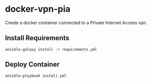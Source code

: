 # docker-vpn-pia
Create a docker container connected to a Private Internet Access vpn.

## Install Requirements
`ansible-galaxy install -r requirements.yml`

## Deploy Container
`ansible-playbook install.yml`
